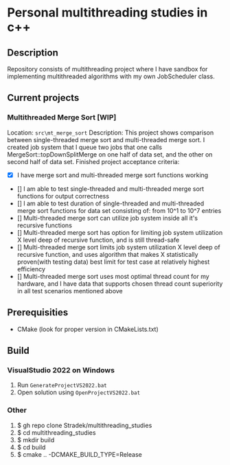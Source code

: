 # Personal multithreading studies in c++
## Description
Repository consists of multithreading project where I have sandbox for implementing multithreaded algorithms with my own JobScheduler class.

## Current projects
### Multithreaded Merge Sort [WIP]
Location: `src\mt_merge_sort`
Description: This project shows comparison between single-threaded merge sort and multi-threaded merge sort. I created job system that I queue two jobs that one calls MergeSort::topDownSplitMerge on one half of data set, and the other on second half of data set.
Finished project acceptance criteria:
- [x] I have merge sort and multi-threaded merge sort functions working 
- [] I am able to test single-threaded and multi-threaded merge sort functions for output correctness
- [] I am able to test duration of single-threaded and multi-threaded merge sort functions for data set consisting of: from 10^1 to 10^7 entries
- [] Multi-threaded merge sort can utilize job system inside all it's recursive functions
- [] Multi-threaded merge sort has option for limiting job system utilization X level deep of recursive function, and is still thread-safe
- [] Multi-threaded merge sort limits job system utilization X level deep of recursive function, and uses algorithm that makes X statistically proven(with testing data) best limit for test case at relatively highest efficiency
- [] Multi-threaded merge sort uses most optimal thread count for my hardware, and I have data that supports chosen thread count superiority in all test scenarios mentioned above


## Prerequisities
- CMake (look for proper version in CMakeLists.txt) 

## Build
### VisualStudio 2022 on Windows
1. Run `GenerateProjectVS2022.bat`
2. Open solution using `OpenProjectVS2022.bat`

### Other
1. $ gh repo clone Stradek/multithreading_studies
2. $ cd multithreading_studies
3. $ mkdir build
4. $ cd build
5. $ cmake .. -DCMAKE_BUILD_TYPE=Release
